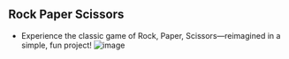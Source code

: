## Rock Paper Scissors

- Experience the classic game of Rock, Paper, Scissors—reimagined in a simple, fun project!
![image](https://github.com/marquituswp/projects/assets/145436573/9bf974ce-cce6-4558-b428-da4f4deae3a3)
